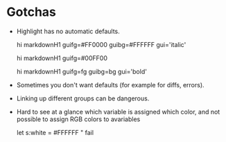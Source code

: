 Gotchas
=======

* Highlight has no automatic defaults.

    hi markdownH1 guifg=#FF0000 guibg=#FFFFFF gui='italic'

    hi markdownH1 guifg=#00FF00

    hi markdownH1 guifg=fg guibg=bg gui='bold'

* Sometimes you don't want defaults (for example for diffs, errors).

* Linking up different groups can be dangerous.

* Hard to see at a glance which variable is assigned which color,
  and not possible to assign RGB colors to avariables

    let s:white = #FFFFFF  " fail
